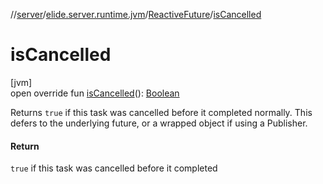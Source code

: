 //[server](../../../index.md)/[elide.server.runtime.jvm](../index.md)/[ReactiveFuture](index.md)/[isCancelled](is-cancelled.md)

# isCancelled

[jvm]\
open override fun [isCancelled](is-cancelled.md)(): [Boolean](https://kotlinlang.org/api/latest/jvm/stdlib/kotlin/-boolean/index.html)

Returns `true` if this task was cancelled before it completed normally. This defers to the underlying future, or a wrapped object if using a Publisher.

#### Return

`true` if this task was cancelled before it completed
